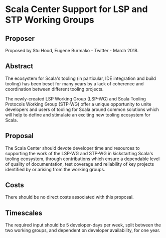 # Scala Center Support for LSP and STP Working Groups

## Proposer

Proposed by Stu Hood, Eugene Burmako - Twitter - March 2018.

## Abstract

The ecosystem for Scala's tooling (in particular, IDE integration and build tooling)
has been beset for many years by a lack of coherence and coordination between
different tooling projects.

The newly-created LSP Working Group (LSP-WG) and Scala Tooling Protocols Working Group (STP-WG)
offer a unique opportunity to unite developers and users of tooling for Scala
around common solutions which will help to define and stimulate an exciting
new tooling ecosystem for Scala.

## Proposal

The Scala Center should devote developer time and resources to supporting
the work of the LSP-WG and STP-WG in kickstarting Scala's tooling ecosystem,
through contributions which ensure a dependable level of quality of documentation,
test coverage and reliability of key projects identified by or arising from the
working groups.

## Costs

There should be no direct costs associated with this proposal.

## Timescales

The required input should be 5 developer-days per week, split between
the two working groups, and dependent on developer availability, for one year.

